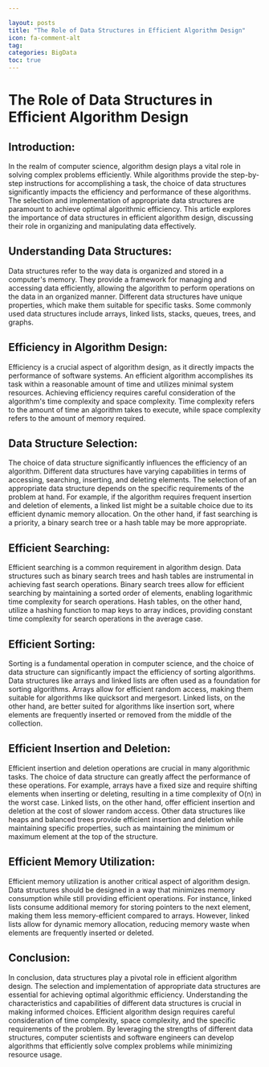 ```yaml
---

layout: posts
title: "The Role of Data Structures in Efficient Algorithm Design"
icon: fa-comment-alt
tag:      
categories: BigData
toc: true
---
```




# The Role of Data Structures in Efficient Algorithm Design

## Introduction:
In the realm of computer science, algorithm design plays a vital role in solving complex problems efficiently. While algorithms provide the step-by-step instructions for accomplishing a task, the choice of data structures significantly impacts the efficiency and performance of these algorithms. The selection and implementation of appropriate data structures are paramount to achieve optimal algorithmic efficiency. This article explores the importance of data structures in efficient algorithm design, discussing their role in organizing and manipulating data effectively.

## Understanding Data Structures:
Data structures refer to the way data is organized and stored in a computer's memory. They provide a framework for managing and accessing data efficiently, allowing the algorithm to perform operations on the data in an organized manner. Different data structures have unique properties, which make them suitable for specific tasks. Some commonly used data structures include arrays, linked lists, stacks, queues, trees, and graphs.

## Efficiency in Algorithm Design:
Efficiency is a crucial aspect of algorithm design, as it directly impacts the performance of software systems. An efficient algorithm accomplishes its task within a reasonable amount of time and utilizes minimal system resources. Achieving efficiency requires careful consideration of the algorithm's time complexity and space complexity. Time complexity refers to the amount of time an algorithm takes to execute, while space complexity refers to the amount of memory required.

## Data Structure Selection:
The choice of data structure significantly influences the efficiency of an algorithm. Different data structures have varying capabilities in terms of accessing, searching, inserting, and deleting elements. The selection of an appropriate data structure depends on the specific requirements of the problem at hand. For example, if the algorithm requires frequent insertion and deletion of elements, a linked list might be a suitable choice due to its efficient dynamic memory allocation. On the other hand, if fast searching is a priority, a binary search tree or a hash table may be more appropriate.

## Efficient Searching:
Efficient searching is a common requirement in algorithm design. Data structures such as binary search trees and hash tables are instrumental in achieving fast search operations. Binary search trees allow for efficient searching by maintaining a sorted order of elements, enabling logarithmic time complexity for search operations. Hash tables, on the other hand, utilize a hashing function to map keys to array indices, providing constant time complexity for search operations in the average case.

## Efficient Sorting:
Sorting is a fundamental operation in computer science, and the choice of data structure can significantly impact the efficiency of sorting algorithms. Data structures like arrays and linked lists are often used as a foundation for sorting algorithms. Arrays allow for efficient random access, making them suitable for algorithms like quicksort and mergesort. Linked lists, on the other hand, are better suited for algorithms like insertion sort, where elements are frequently inserted or removed from the middle of the collection.

## Efficient Insertion and Deletion:
Efficient insertion and deletion operations are crucial in many algorithmic tasks. The choice of data structure can greatly affect the performance of these operations. For example, arrays have a fixed size and require shifting elements when inserting or deleting, resulting in a time complexity of O(n) in the worst case. Linked lists, on the other hand, offer efficient insertion and deletion at the cost of slower random access. Other data structures like heaps and balanced trees provide efficient insertion and deletion while maintaining specific properties, such as maintaining the minimum or maximum element at the top of the structure.

## Efficient Memory Utilization:
Efficient memory utilization is another critical aspect of algorithm design. Data structures should be designed in a way that minimizes memory consumption while still providing efficient operations. For instance, linked lists consume additional memory for storing pointers to the next element, making them less memory-efficient compared to arrays. However, linked lists allow for dynamic memory allocation, reducing memory waste when elements are frequently inserted or deleted.

## Conclusion:
In conclusion, data structures play a pivotal role in efficient algorithm design. The selection and implementation of appropriate data structures are essential for achieving optimal algorithmic efficiency. Understanding the characteristics and capabilities of different data structures is crucial in making informed choices. Efficient algorithm design requires careful consideration of time complexity, space complexity, and the specific requirements of the problem. By leveraging the strengths of different data structures, computer scientists and software engineers can develop algorithms that efficiently solve complex problems while minimizing resource usage.